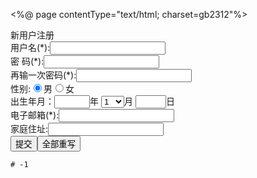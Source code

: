 <%@ page contentType="text/html; charset=gb2312"%>
<script  language ="javascript">
 function on_submit(){//验证数据的合法性
	 	if(form1.username.value==""){
	 				alert("用户名不能为空,请输入用户名!");
	 				form1.username.focus();
	 				return false;
	 	}
 		if(form1.userpassword.value==""){
 					alert("用户密码不能为空,请输入密码!");
 					form1.userpassword.focus();
 					return false;
 		}
 		if(form1.reuserpassword.value==""){
 					alert("用户确认密码不能为空，请输入密码！");
 					form1.reuserpassword.focus();
 					return false;
 		}
 		if(form1.userpassword.value!=form1.reuserpassword.value){
 					alert("密码与确认密码不同");
 					form1.userpassword.focus();
 					return false;
 		}
 		if(form1.email.value.length!=0){
 					for(i=0;i<form1.email.value.length;i++)
 						if(form1.email.value.charAt(i)=="@") break;
 					    if(i==form1.email.value.length){
 					    	alert("非法E-mail地址！");
 					    	form1.email.focus();
 					    	return false;
 					    }
 		}else{
 					alert("请输入E-mail！");
 					form1.email.focuus();
 					return false;
 		}
 	}
 </script>
<html>
<head>
<title>
新用户注册
</title>
</head>
<body>
		<form method="POST" action="acceptUserRegist1.jsp" name="form1" onsubmit="return on_submit()">
		新用户注册<br>
		用户名(*):<input type="text" name="username" size="20"><br>
		密&nbsp;码(*):<input type="password" name="usernamepassword" size="20"><br>
		再输一次密码(*):<input type="password" name="reusernamepassword" size="20"><br>
		性别:<input type="radio" value="男" checked name="sex">男<input type="radio" name="sex" value="女">女<br>
		出生年月：<input name="year" size="4" maxlength=4>年
		<select name="month">
					<option value="1" selected>1</option>
					<option value="2">2</option>
					<option value="3" >3</option>
					<option value="4" >4</option>
					<option value="5" >5</option>
					<option value="6" >6</option>
					<option value="7" >7</option>
					<option value="8" >8</option>
					<option value="9">9</option>
					<option value="10" >10</option>
					<option value="11" >11</option>
					<option value="12" >12</option>
					</select>月
					<input name="day" size="3" maxlength=4>日<br>
		电子邮箱(*):<input name="E-mail" maxlength=28><br>
		家庭住址:<input type ="text" name="address" size="20"><br>
		<input type="submit" value="提交"  name="B1"><input type="reset"  value="全部重写"  name="B2"><br>
		</form>
		</body>
		</html>
 	
 	
 	
 	
 	
 	
 	
 	
 	
 	
 	
 	
 	
 	# -1
